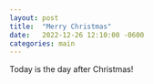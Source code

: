 ```yaml
---
layout: post
title:  "Merry Christmas"
date:   2022-12-26 12:10:00 -0600
categories: main
---
```


Today is the day after Christmas!

